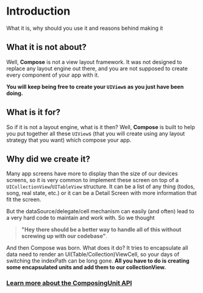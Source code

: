 # Introduction
What it is, why should you use it and reasons behind making it

## What it is not about?
Well, **Compose** is not a view layout framework. It was not designed to replace any layout engine out there, and you are not supposed to create every component of your app with it. 

**You will keep being free to create your `UIView`s as you just have been doing.**

## What is it for?
So if it is not a layout engine, what is it then?
Well, **Compose** is built to help you put together all these `UIView`s (that you will create using any layout strategy that you want) which compose your app.

## Why did we create it?
Many app screens have more to display than the size of our devices screens, so it is very common to implement these screen on top of a `UICollectionView`/`UITableView` structure.
It can be a list of any thing (todos, song, real state, etc.) or it can be a Detail Screen with more information that fit the screen.

But the dataSource/delegate/cell mechanism can easily (and often) lead to a very hard code to maintain and work with. So we thought

> **"Hey there should be a better way to handle all of this  without screwing up with our codebase"**.

And then Compose was born. What does it do? It tries to encapsulate all data need to render an UI(Table/Collection)ViewCell, so your days of switching the indexPath can be long gone. **All you have to do is creating some encapsulated units and add them to our collectionView.**

### [Learn more about the ComposingUnit API](composingunit-api.html)
